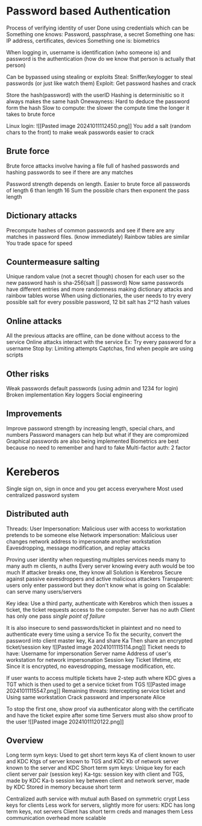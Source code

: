 # Password based Authentication
Process of verifying identity of user
Done using credentials which can be
	Something one knows: Password, passphrase, a secret
	Something one has: IP address, certificates, devices
	Something one is: biometrics


When logging in, username is identification (who someone is) and password is the authentication (how do we know that person is actually that person)

Can be bypassed using stealing or exploits
	Steal: Sniffer/keylogger to steal passwords (or just like watch them)
	Exploit: Get password hashes and crack

Store the hash(password) with the userID 
	Hashing is determinisitic so it always makes the same hash
	Onewayness: Hard to deduce the password form the hash
	Slow to compute: the slower the compute time the longer it takes to brute force

Linux login:
![[Pasted image 20241011112450.png]]
You add a salt (random chars to the front) to make weak passwords easier to crack
## Brute force
Brute force attacks involve having a file full of hashed passwords and hashing passwords to see if there are any matches

Password strength depends on length. Easier to brute force all passwords of length 6 than length 16
Sum the possible chars then exponent the pass length

## Dictionary attacks
Precompute hashes of common passwords and see if there are any matches in password files. (know immediately)
Rainbow tables are similar
You trade space for speed

## Countermeasure salting
Unique random value (not a secret though) chosen for each user so the new password hash is sha-256(salt || password)
Now same passwords have different entries and more randomness making dictionary attacks and rainbow tables worse
When using dictionaries, the user needs to try every possible salt for every possible password, 12 bit salt has 2^12 hash values


## Online attacks
All the previous attacks are offline, can be done without access to the service
Online attacks interact with the service 
	Ex: Try every password for a username
	Stop by:
		Limiting attempts
		Captchas, find when people are using scripts

## Other risks
Weak passwords
default passwords (using admin and 1234 for login)
Broken implementation 
Key loggers
Social engineering


## Improvements
Improve password strength by increasing length, special chars, and numbers
Password managers can help but what if they are compromized 
Graphical passwords are also being implemented
Biometrics are best because no need to remember and hard to fake
Multi-factor auth: 2 factor

# Kereberos
Single sign on, sign in once and you get access everywhere
Most used centralized password system

## Distributed auth
Threads:
	User Impersonation: Malicious user with access to workstation pretends to be someone else
	Network impersonation: Malicious user changes network address to impersonate another workstation 
	Eavesdropping, message modification, and replay attacks

Proving user identity when requesting multiples services needs many to many auth
	m clients, n auths
	Every server knowing every auth would be too much 
	If attacker breaks one, they know all
Solution is Kerebros
	Secure against passive eavesdroppers and active malicious attackers
	Transparent: users only enter password but they don't know what is going on
	Scalable: can serve many users/servers

Key idea: Use a third party, authenticate with Kerebros which then issues a ticket, the ticket requests access to the computer.
	Server has no auth
	Client has only one pass
	*single point of failure*

It is also insecure to send passwords/ticket in plaintext and no need to authenticate every time using a service
To fix the security, convert the password into client master key, Ka and share Ka
Then share an encrypted ticket/session key
![[Pasted image 20241011115114.png]]
Ticket needs to have:
	Username for impersonation
	Server name
	Address of user's workstation for network impersonation
	Session key
	Ticket lifetime, 
	etc
Since it is encrypted, no eavesdropping, message modification, etc.

If user wants to access multiple tickets have 2-step auth where KDC gives a TGT which is then used to get a service ticket from TGS
![[Pasted image 20241011115547.png]]
Remaining threats:
	Intercepting service ticket and Using same workstation
	Crack password and impersonate Alice

To stop the first one, show proof via authenticator along with the certificate and have the ticket expire after some time
Servers must also show proof to the user
![[Pasted image 20241011120122.png]]

## Overview
Long term sym keys: Used to get short term keys
	Ka of client known to user and KDC
	Ktgs of server known to TGS and KDC
	Kb of network server known to the server and KDC
Short term sym keys: Unique key for each client server pair (session key)
	Ka-tgs: session key with client and TGS, made by KDC
	Ka-b session key between client and network server, made by KDC
	Stored in memory because short term

Centralized auth service with mutual auth
Based on symmetric crypt
Less keys for clients
Less work for servers, slightly more for users:
	KDC has long term keys, not servers
	Client has short term creds and manages them
Less communication overhead
more scalable




